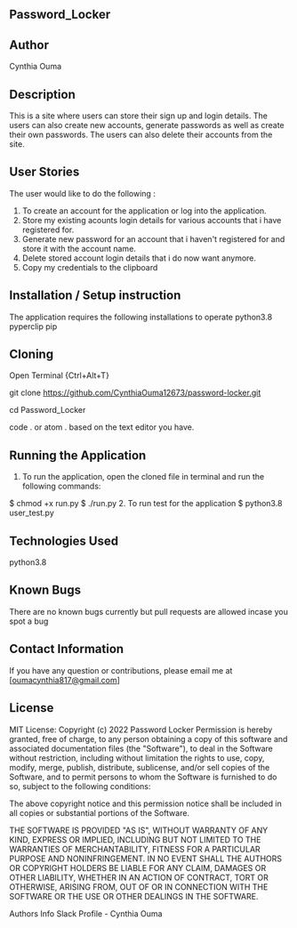 ## Password_Locker

## Author
Cynthia Ouma

## Description
This is a site where users can store their sign up and login details. The users can also create new accounts, generate passwords as well as create their own passwords. The users can also delete their accounts from the site.


## User Stories
The user would like to do the following :

1. To create an account for the application or log into the application.
2. Store my existing acounts login details for various accounts that i have registered for.
3. Generate new password for an account that i haven't registered for and store it with the account name.
4. Delete stored account login details that i do now want anymore.
5. Copy my credentials to the clipboard

## Installation / Setup instruction
The application requires the following installations to operate
python3.8
pyperclip
pip


## Cloning
Open Terminal {Ctrl+Alt+T}

git clone https://github.com/CynthiaOuma12673/password-locker.git

cd Password_Locker

code . or atom . based on the text editor you have.

## Running the Application
1. To run the application, open the cloned file in terminal and run the following commands:

  $ chmod +x run.py
  $ ./run.py
2. To run test for the application $ python3.8 user_test.py

## Technologies Used

python3.8

## Known Bugs
There are no known bugs currently but pull requests are allowed incase you spot a bug

## Contact Information
If you have any question or contributions, please email me at [oumacynthia817@gmail.com]

## License
MIT License:
Copyright (c) 2022 Password Locker
Permission is hereby granted, free of charge, to any person obtaining a copy of this software and associated documentation files (the "Software"), to deal in the Software without restriction, including without limitation the rights to use, copy, modify, merge, publish, distribute, sublicense, and/or sell copies of the Software, and to permit persons to whom the Software is furnished to do so, subject to the following conditions:

The above copyright notice and this permission notice shall be included in all copies or substantial portions of the Software.

THE SOFTWARE IS PROVIDED "AS IS", WITHOUT WARRANTY OF ANY KIND, EXPRESS OR IMPLIED, INCLUDING BUT NOT LIMITED TO THE WARRANTIES OF MERCHANTABILITY, FITNESS FOR A PARTICULAR PURPOSE AND NONINFRINGEMENT. IN NO EVENT SHALL THE AUTHORS OR COPYRIGHT HOLDERS BE LIABLE FOR ANY CLAIM, DAMAGES OR OTHER LIABILITY, WHETHER IN AN ACTION OF CONTRACT, TORT OR OTHERWISE, ARISING FROM, OUT OF OR IN CONNECTION WITH THE SOFTWARE OR THE USE OR OTHER DEALINGS IN THE SOFTWARE.

Authors Info Slack Profile - Cynthia Ouma
